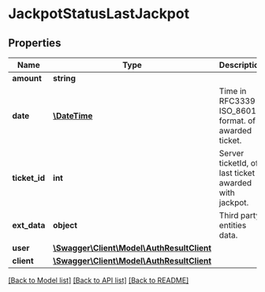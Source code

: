 # JackpotStatusLastJackpot

## Properties
Name | Type | Description | Notes
------------ | ------------- | ------------- | -------------
**amount** | **string** |  | [optional] 
**date** | [**\DateTime**](\DateTime.md) | Time in RFC3339 / ISO_8601 format. of awarded ticket. | [optional] 
**ticket_id** | **int** | Server ticketId, of last ticket awarded with jackpot. | [optional] 
**ext_data** | **object** | Third party entities data. | [optional] 
**user** | [**\Swagger\Client\Model\AuthResultClient**](AuthResultClient.md) |  | [optional] 
**client** | [**\Swagger\Client\Model\AuthResultClient**](AuthResultClient.md) |  | [optional] 

[[Back to Model list]](../README.md#documentation-for-models) [[Back to API list]](../README.md#documentation-for-api-endpoints) [[Back to README]](../README.md)


